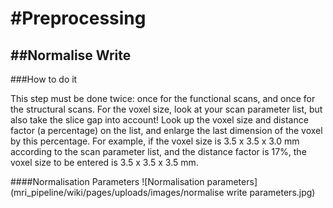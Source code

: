 #Preprocessing
===============
##Normalise Write
---------------

###How to do it

This step must be done twice: once for the functional scans, and once for the structural scans. 
For the voxel size, look at your scan parameter list, but also take the slice gap into account! 
Look up the voxel size and distance factor (a percentage) on the list, and enlarge the last dimension of the voxel by this percentage. For example, if the voxel size is 3.5 x 3.5 x 3.0 mm according to the scan parameter list, and the distance factor is 17%, the voxel size to be entered is 3.5 x 3.5 x 3.5 mm. 



####Normalisation Parameters
![Normalisation parameters] (mri_pipeline/wiki/pages/uploads/images/normalise write parameters.jpg)